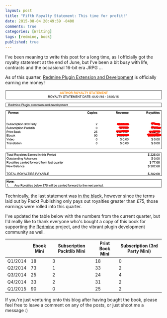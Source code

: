 ```yaml
---
layout: post
title: "Fifth Royalty Statement: This time for profit!"
date: 2015-08-04 20:49:59 -0400
comments: true
categories: [Writing]
tags: [redmine, book]
published: true
---
```


I've been meaning to write this post for a long time, as I officially got the royalty statement at the end of June, but I've been a bit busy with life, contracts and the occasional 16-bit era JRPG ...

As of this quarter, [Redmine Plugin Extension and Development](http://www.packtpub.com/redmine-plugin-extension-and-development/book) is officially earning me money!

![](/images/royalties-004.png)

Technically, the last statement was [in the black](https://en.wiktionary.org/wiki/in_the_black), however since the terms laid out by Packt Publishing only pays out royalties greater than £75, those earnings were rolled into this quarter.

I've updated the table below with the numbers from the current quarter, but I'd really like to thank everyone who's bought a copy of this book for supporting the [Redmine](http://www.redmine.org/) project, and the vibrant plugin development community as well.

| |Ebook Mini|Subscription Packtlib Mini|Print Book Mini|Subscription (3rd Party Mini)|
|-|----------|--------------------------|---------------|-----------------------------|
|Q1/2014|18|3|18|0|
|Q2/2014|73|1|33|2|
|Q3/2014|25|2|24|4|
|Q4/2014|33|2|31|2|
|Q1/2015|90|0|25|2|

If you're just venturing onto this blog after having bought the book, please feel free to leave a comment on any of the posts, or just shoot me a message :)